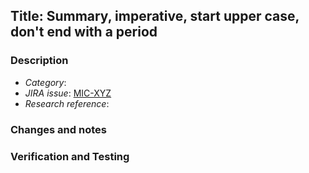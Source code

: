 ## Title: Summary, imperative, start upper case, don't end with a period
<!-- Ideally, <=50 chars. 50 chars is here..: -->

### Description
<!-- For use in commit message, wrap at 72 chars. 72 chars is here: -->
- *Category*: <!-- one of bugfix, implementation, refactor, revert,
                   test, release, other/misc -->
- *JIRA issue*: [MIC-XYZ](https://jira.ihme.washington.edu/browse/MIC-XYZ)
- *Research reference*: <!--Link to research documentation for code -->

### Changes and notes
<!-- 
Change description – why, what, anything unexplained by the above.
Include guidance to reviewers if changes are complex.
--> 

### Verification and Testing
<!--
Details on how code was verified. Consider: plots, images, (small) csv files.
-->

